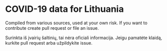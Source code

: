 # COVID-19 data for Lithuania

Compiled from various sources, used at your own risk. If you want to contribute create pull request or file an issue.

Surinkta iš įvairių šaltinių, tai nėra oficiali informacija. Jeigu pamatėte klaidą, kurkite pull request arba užpildykite issue.




